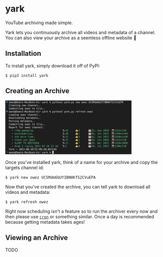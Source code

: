 # yark

YouTube archiving made simple.

Yark lets you continuously archive all videos and metadata of a channel. You can also view your archive as a seemless offline website 🦾

## Installation

To install yark, simply download it off of PyPI:

```shell
$ pip3 install yark
```

## Creating an Archive

<p><img src="examples/reportadd.png" alt="Demonstration" title="Demonstration" width="400" /></p>

Once you've installed yark, think of a name for your archive and copy the targets channel id:

```shell
$ yark new owez UCSMdm6bUYIBN0KfS2CVuEPA
```

Now that you've created the archive, you can tell yark to download all videos and metadata:

```shell
$ yark refresh owez
```

Right now scheduling isn't a feature so to run the archiver every now and then please use [`cron`](https://en.wikipedia.org/wiki/Cron) or something similar. Once a day is recommended because getting metadata takes ages!

## Viewing an Archive

TODO
